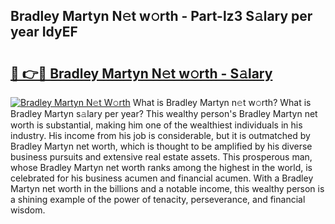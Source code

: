 ## Bradley Martyn N𝚎t w𝚘rth - Part-lz3 S𝚊lary per year IdyEF

# <h2><a href="http://gc3618r.nevu.top/?p=Bradley+Martyn">🔗 👉🔴 Bradley Martyn N𝚎t w𝚘rth - S𝚊lary</a></h2>

[![Bradley Martyn N𝚎t W𝚘rth](https://i.imgur.com/Oavwk0R.jpeg)](http://gc3618r.nevu.top/?p=Bradley+Martyn)
What is Bradley Martyn n𝚎t w𝚘rth? What is Bradley Martyn s𝚊lary per year?
This wealthy person's Bradley Martyn net worth is substantial, making him one of the wealthiest individuals in his industry. His income from his job is considerable, but it is outmatched by Bradley Martyn net worth, which is thought to be amplified by his diverse business pursuits and extensive real estate assets. This prosperous man, whose Bradley Martyn net worth ranks among the highest in the world, is celebrated for his business acumen and financial acumen. With a Bradley Martyn net worth in the billions and a notable income, this wealthy person is a shining example of the power of tenacity, perseverance, and financial wisdom.
